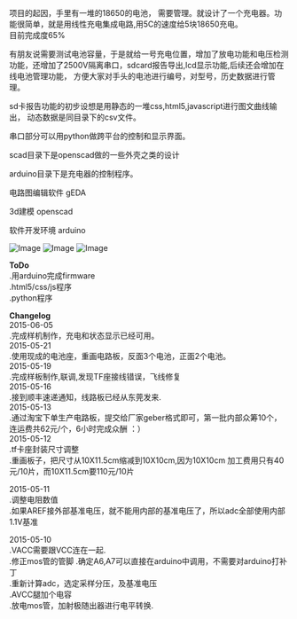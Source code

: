 项目的起因，手里有一堆的18650的电池， 需要管理。就设计了一个充电器。功能很简单，就是用线性充电集成电路,用5C的速度给5块18650充电。   
目前完成度65%   

有朋友说需要测试电池容量，于是就给一号充电位置，增加了放电功能和电压检测功能，还增加了2500V隔离串口，sdcard报告导出,lcd显示功能,后续还会增加在线电池管理功能， 方便大家对手头的电池进行编号，对型号，历史数据进行管理。  

sd卡报告功能的初步设想是用静态的一堆css,html5,javascript进行图文曲线输出， 动态数据是同目录下的csv文件。   

串口部分可以用python做跨平台的控制和显示界面。   

scad目录下是openscad做的一些外壳之类的设计   

arduino目录下是充电器的控制程序。   

电路图编辑软件 gEDA  

3d建模 openscad  

软件开发环境 arduino  

![Image](https://github.com/lshw/18650/raw/master/pcb/5usb4a.png)
![Image](https://github.com/lshw/18650/raw/master/pcb/5usb4.png)
![Image](https://github.com/lshw/18650/raw/master/docs/5x18650.jpg)


**ToDo**  
 .用arduino完成firmware  
 .html5/css/js程序  
 .python程序  

**Changelog**  
 2015-06-05  
 .完成样机制作，充电和状态显示已经可用。  
 2015-05-21  
 .使用现成的电池座，重画电路板，反面3个电池，正面2个电池。  
 2015-05-19  
 .完成样板制作,联调,发现TF座接线错误，飞线修复    
 2015-05-16  
 .接到顺丰速递通知，线路板已经从东莞发来.  
 2015-05-13  
 .通过淘宝下单生产电路板，提交给厂家geber格式即可，第一批内部众筹10个， 连运费共62元/个，6小时完成众酬 ：）  
 2015-05-12  
 .tf卡座封装尺寸调整   
 .重画板子，把尺寸从10X11.5cm缩减到10X10cm,因为10X10cm 加工费用只有40元/10片，而10X11.5cm要110元/10片  

 2015-05-11   
 .调整电阻数值   
 .如果AREF接外部基准电压，就不能用内部的基准电压了，所以adc全部使用内部1.1V基准   

 2015-05-10   
 .VACC需要跟VCC连在一起.   
 .修正mos管的管脚
 .确定A6,A7可以直接在arduino中调用，不需要对arduino打补丁   
 .重新计算adc，选定采样分压，及基准电压   
 .AVCC腿加个电容   
 .放电mos管，加射极随出器进行电平转换.
